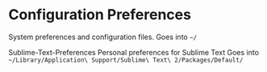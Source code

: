 # Configuration Preferences
System preferences and configuration files.
Goes into `~/`

Sublime-Text-Preferences
Personal preferences for Sublime Text
Goes into `~/Library/Application\ Support/Sublime\ Text\ 2/Packages/Default/`
